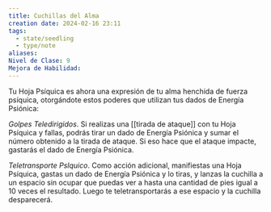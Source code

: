```yaml
---
title: Cuchillas del Alma
creation date: 2024-02-16 23:11
tags:
  - state/seedling
  - type/note
aliases: 
Nivel de Clase: 9
Mejora de Habilidad:
---
```

Tu Hoja Psíquica es ahora una expresión de tu alma henchida de fuerza psíquica, otorgándote estos poderes que utilizan tus dados de Energía Psiónica:

*Golpes Teledirigidos*. Si realizas una [[tirada de ataque]] con tu Hoja Psíquica y fallas, podrás tirar un
dado de Energía Psiónica y sumar el número obtenido a la tirada de ataque. Si eso hace que el
ataque impacte, gastarás el dado de Energía Psiónica.

*Teletransporte Pslquico*. Como acción adicional, manifiestas una Hoja Psíquica, gastas un dado de
Energía Psiónica y lo tiras, y lanzas la cuchilla a un espacio sin ocupar que puedas ver a hasta una
cantidad de pies igual a 10 veces el resultado. Luego te teletransportarás a ese espacio y la cuchilla desparecerá.

